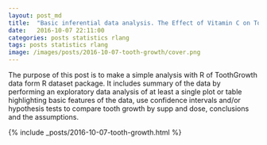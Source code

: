```yaml
---
layout: post_md
title:  "Basic inferential data analysis. The Effect of Vitamin C on Tooth Growth in Guinea Pigs"
date:   2016-10-07 22:11:00
categories: posts statistics rlang
tags: posts statistics rlang
image: /images/posts/2016-10-07-tooth-growth/cover.png
---
```



The purpose of this post is to make a simple analysis with R of ToothGrowth data form R dataset package. It includes summary of the data by performing an exploratory data analysis of at least a single plot or table highlighting basic features of the data, use confidence intervals and/or hypothesis tests to compare tooth growth by supp and dose, conclusions and the assumptions.


{% include _posts/2016-10-07-tooth-growth.html %}


